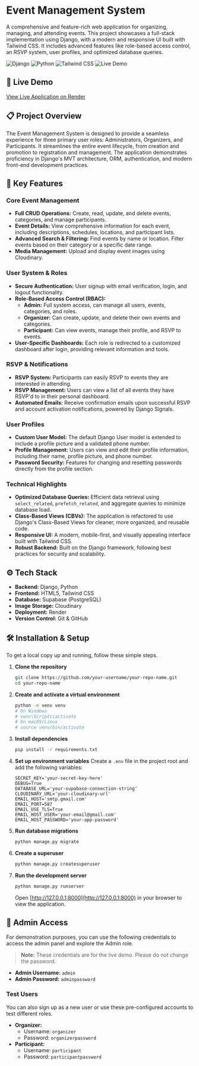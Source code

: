 # Event Management System

A comprehensive and feature-rich web application for organizing, managing, and attending events. This project showcases a full-stack implementation using Django, with a modern and responsive UI built with Tailwind CSS. It includes advanced features like role-based access control, an RSVP system, user profiles, and optimized database queries.

![Django](https://img.shields.io/badge/Django-4.2+-green.svg)
![Python](https://img.shields.io/badge/Python-3.8+-blue.svg)
![Tailwind CSS](https://img.shields.io/badge/Tailwind_CSS-3.0+-38B2AC.svg)
![Live Demo](https://img.shields.io/badge/Live%20Demo-Render-brightgreen.svg)

## 🚀 Live Demo

[View Live Application on Render](https://dj-event-mgmt-3.onrender.com/)

## 📋 Project Overview

The Event Management System is designed to provide a seamless experience for three primary user roles: Administrators, Organizers, and Participants. It streamlines the entire event lifecycle, from creation and promotion to registration and management. The application demonstrates proficiency in Django's MVT architecture, ORM, authentication, and modern front-end development practices.

## 🎯 Key Features

### Core Event Management
*   **Full CRUD Operations:** Create, read, update, and delete events, categories, and manage participants.
*   **Event Details:** View comprehensive information for each event, including descriptions, schedules, locations, and participant lists.
*   **Advanced Search & Filtering:** Find events by name or location. Filter events based on their category or a specific date range.
*   **Media Management:** Upload and display event images using Cloudinary.

### User System & Roles
*   **Secure Authentication:** User signup with email verification, login, and logout functionality.
*   **Role-Based Access Control (RBAC):**
    *   **Admin:** Full system access, can manage all users, events, categories, and roles.
    *   **Organizer:** Can create, update, and delete their own events and categories.
    *   **Participant:** Can view events, manage their profile, and RSVP to events.
*   **User-Specific Dashboards:** Each role is redirected to a customized dashboard after login, providing relevant information and tools.

### RSVP & Notifications
*   **RSVP System:** Participants can easily RSVP to events they are interested in attending.
*   **RSVP Management:** Users can view a list of all events they have RSVP'd to in their personal dashboard.
*   **Automated Emails:** Receive confirmation emails upon successful RSVP and account activation notifications, powered by Django Signals.

### User Profiles
*   **Custom User Model:** The default Django User model is extended to include a profile picture and a validated phone number.
*   **Profile Management:** Users can view and edit their profile information, including their name, profile picture, and phone number.
*   **Password Security:** Features for changing and resetting passwords directly from the profile section.

### Technical Highlights
*   **Optimized Database Queries:** Efficient data retrieval using `select_related`, `prefetch_related`, and aggregate queries to minimize database load.
*   **Class-Based Views (CBVs):** The application is refactored to use Django's Class-Based Views for cleaner, more organized, and reusable code.
*   **Responsive UI:** A modern, mobile-first, and visually appealing interface built with Tailwind CSS.
*   **Robust Backend:** Built on the Django framework, following best practices for security and scalability.

## ⚙️ Tech Stack

*   **Backend:** Django, Python
*   **Frontend:** HTML5, Tailwind CSS
*   **Database:** Supabase (PostgreSQL)
*   **Image Storage:** Cloudinary
*   **Deployment:** Render
*   **Version Control:** Git & GitHub

## 🛠️ Installation & Setup

To get a local copy up and running, follow these simple steps.

1.  **Clone the repository**
    ```bash
    git clone https://github.com/your-username/your-repo-name.git
    cd your-repo-name
    ```

2.  **Create and activate a virtual environment**
    ```bash
    python -m venv venv
    # On Windows
    # venv\Scripts\activate
    # On macOS/Linux
    # source venv/bin/activate
    ```

3.  **Install dependencies**
    ```bash
    pip install -r requirements.txt
    ```

4.  **Set up environment variables**
    Create a `.env` file in the project root and add the following variables:
    ```env
    SECRET_KEY='your-secret-key-here'
    DEBUG=True
    DATABASE_URL='your-supabase-connection-string'
    CLOUDINARY_URL='your-cloudinary-url'
    EMAIL_HOST='smtp.gmail.com'
    EMAIL_PORT=587
    EMAIL_USE_TLS=True
    EMAIL_HOST_USER='your-email@gmail.com'
    EMAIL_HOST_PASSWORD='your-app-password'
    ```

5.  **Run database migrations**
    ```bash
    python manage.py migrate
    ```

6.  **Create a superuser**
    ```bash
    python manage.py createsuperuser
    ```

7.  **Run the development server**
    ```bash
    python manage.py runserver
    ```
    Open [http://127.0.0.1:8000](http://127.0.0.1:8000) in your browser to view the application.

## 🔐 Admin Access

For demonstration purposes, you can use the following credentials to access the admin panel and explore the Admin role.

> **Note:** These credentials are for the live demo. Please do not change the password.

*   **Admin Username:** `admin`
*   **Admin Password:** `adminpassword`

### Test Users

You can also sign up as a new user or use these pre-configured accounts to test different roles.

*   **Organizer:**
    *   Username: `organizer`
    *   Password: `organizerpassword`
*   **Participant:**
    *   Username: `participant`
    *   Password: `participantpassword`